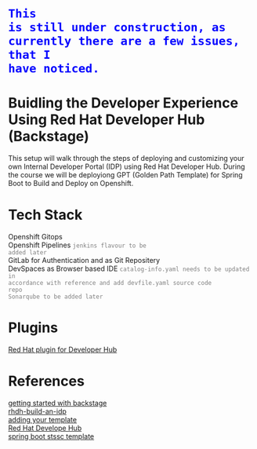 # <code style="color:blue">**This is still under construction, as currently there are a few issues, that  I have noticed.**</code>

# Buidling the Developer Experience Using Red Hat Developer Hub (Backstage) 

This setup will walk through the steps of deploying and customizing your own Internal Developer Portal (IDP) using Red Hat Developer Hub.
During the course we will be deployiong GPT (Golden Path Template) for Spring Boot to Build and Deploy on Openshift.
 
# Tech Stack
Openshift Gitops  
Openshift Pipelines   <code style="color : grey">jenkins flavour to be added later</code>  
GitLab for Authentication and as Git Repositery  
DevSpaces as Browser based IDE  <code style="color : grey">catalog-info.yaml needs to be updated in accordance with reference and add devfile.yaml source code repo</code>  
<code style="color : grey">Sonarqube to be added later</code>  

# Plugins  
[Red Hat plugin for Developer Hub](https://docs.redhat.com/en/documentation/red_hat_plug-ins_for_backstage/2.0)  

# References  
[getting started with backstage](https://piotrminkowski.com/2024/06/13/getting-started-with-backstage/)  
[rhdh-build-an-idp](https://github.com/pittar-demos/rhdh-build-an-idp)  
[adding your template](https://backstage.io/docs/features/software-templates/adding-templates)  
[Red Hat Develope Hub](https://docs.redhat.com/en/documentation/red_hat_developer_hub/1.1)  
[spring boot stssc template](https://github.com/burrsutter/spring-boot-stssc-template/tree/main)
